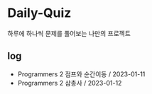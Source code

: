 # Daily-Quiz

하루에 하나씩 문제를 풀어보는 나만의 프로젝트

## log
- Programmers 2 점프와 순간이동 / 2023-01-11
- Programmers 2 삼총사 / 2023-01-12
